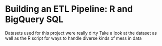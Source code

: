# Building an ETL Pipeline: R and BigQuery SQL
Datasets used for this project were really dirty
Take a look at the dataset as well as the R script for ways to handle diverse kinds of mess in data

